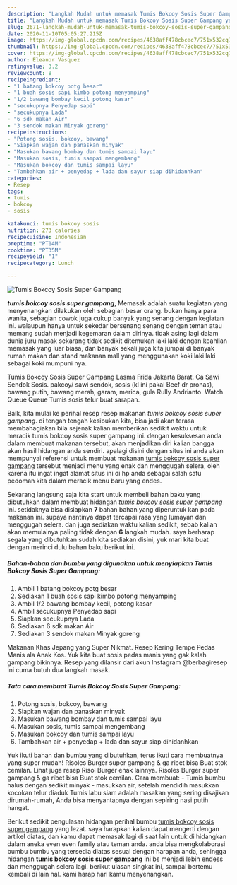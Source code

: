 ```yaml
---
description: "Langkah Mudah untuk memasak Tumis Bokcoy Sosis Super Gampang yang praktis"
title: "Langkah Mudah untuk memasak Tumis Bokcoy Sosis Super Gampang yang praktis"
slug: 2671-langkah-mudah-untuk-memasak-tumis-bokcoy-sosis-super-gampang-yang-praktis
date: 2020-11-10T05:05:27.215Z
image: https://img-global.cpcdn.com/recipes/4638aff478cbcec7/751x532cq70/tumis-bokcoy-sosis-super-gampang-foto-resep-utama.jpg
thumbnail: https://img-global.cpcdn.com/recipes/4638aff478cbcec7/751x532cq70/tumis-bokcoy-sosis-super-gampang-foto-resep-utama.jpg
cover: https://img-global.cpcdn.com/recipes/4638aff478cbcec7/751x532cq70/tumis-bokcoy-sosis-super-gampang-foto-resep-utama.jpg
author: Eleanor Vasquez
ratingvalue: 3.2
reviewcount: 8
recipeingredient:
- "1 batang bokcoy potg besar"
- "1 buah sosis sapi kimbo potong menyamping"
- "1/2 bawang bombay kecil potong kasar"
- "secukupnya Penyedap sapi"
- "secukupnya Lada"
- "6 sdk makan Air"
- "3 sendok makan Minyak goreng"
recipeinstructions:
- "Potong sosis, bokcoy, bawang"
- "Siapkan wajan dan panaskan minyak"
- "Masukan bawang bombay dan tumis sampai layu"
- "Masukan sosis, tumis sampai mengembang"
- "Masukan bokcoy dan tumis sampai layu"
- "Tambahkan air + penyedap + lada dan sayur siap dihidanhkan"
categories:
- Resep
tags:
- tumis
- bokcoy
- sosis

katakunci: tumis bokcoy sosis 
nutrition: 273 calories
recipecuisine: Indonesian
preptime: "PT14M"
cooktime: "PT35M"
recipeyield: "1"
recipecategory: Lunch

---
```



![Tumis Bokcoy Sosis Super Gampang](https://img-global.cpcdn.com/recipes/4638aff478cbcec7/751x532cq70/tumis-bokcoy-sosis-super-gampang-foto-resep-utama.jpg)

<b><i>tumis bokcoy sosis super gampang</i></b>, Memasak adalah suatu kegiatan yang menyenangkan dilakukan oleh sebagian besar orang. bukan hanya para wanita, sebagian cowok juga cukup banyak yang senang dengan kegiatan ini. walaupun hanya untuk sekedar bersenang senang dengan teman atau memang sudah menjadi kegemaran dalam dirinya. tidak asing lagi dalam dunia juru masak sekarang tidak sedikit ditemukan laki laki dengan keahlian memasak yang luar biasa, dan banyak sekali juga kita jumpai di banyak rumah makan dan stand makanan mall yang menggunakan koki laki laki sebagai koki mumpuni nya.

Tumis Bokcoy Sosis Super Gampang Lasma Frida Jakarta Barat. Ca Sawi Sendok Sosis. pakcoy/ sawi sendok, sosis (kl ini pakai Beef dr pronas), bawang putih, bawang merah, garam, merica, gula Rully Andrianto. Watch Queue Queue Tumis sosis telur buat sarapan.

Baik, kita mulai ke perihal resep resep makanan <i>tumis bokcoy sosis super gampang</i>. di tengah tengah kesibukan kita, bisa jadi akan terasa membahagiakan bila sejenak kalian memberikan sedikit waktu untuk meracik tumis bokcoy sosis super gampang ini. dengan kesuksesan anda dalam membuat makanan tersebut, akan menjadikan diri kalian bangga akan hasil hidangan anda sendiri. apalagi disini dengan situs ini anda akan mempunyai referensi untuk membuat makanan <u>tumis bokcoy sosis super gampang</u> tersebut menjadi menu yang enak dan menggugah selera, oleh karena itu ingat ingat alamat situs ini di hp anda sebagai salah satu pedoman kita dalam meracik menu baru yang endes.


Sekarang langsung saja kita start untuk membeli bahan baku yang dibutuhkan dalam membuat hidangan <u><i>tumis bokcoy sosis super gampang</i></u> ini. setidaknya bisa disiapkan <b>7</b> bahan bahan yang diperuntuk kan pada makanan ini. supaya nantinya dapat tercapai rasa yang lumayan dan menggugah selera. dan juga sediakan waktu kalian sedikit, sebab kalian akan memulainya paling tidak dengan <b>6</b> langkah mudah. saya berharap segala yang dibutuhkan sudah kita sediakan disini, yuk mari kita buat dengan merinci dulu bahan baku berikut ini.

<!--inarticleads1-->

##### Bahan-bahan dan bumbu yang digunakan untuk menyiapkan Tumis Bokcoy Sosis Super Gampang:

1. Ambil 1 batang bokcoy potg besar
1. Sediakan 1 buah sosis sapi kimbo potong menyamping
1. Ambil 1/2 bawang bombay kecil, potong kasar
1. Ambil secukupnya Penyedap sapi
1. Siapkan secukupnya Lada
1. Sediakan 6 sdk makan Air
1. Sediakan 3 sendok makan Minyak goreng


Makanan Khas Jepang yang Super Nikmat. Resep Kering Tempe Pedas Manis ala Anak Kos. Yuk kita buat sosis pedas manis yang gak kalah gampang bikinnya. Resep yang dilansir dari akun Instagram @berbagiresep ini cuma butuh dua langkah masak. 

<!--inarticleads2-->

##### Tata cara membuat Tumis Bokcoy Sosis Super Gampang:

1. Potong sosis, bokcoy, bawang
1. Siapkan wajan dan panaskan minyak
1. Masukan bawang bombay dan tumis sampai layu
1. Masukan sosis, tumis sampai mengembang
1. Masukan bokcoy dan tumis sampai layu
1. Tambahkan air + penyedap + lada dan sayur siap dihidanhkan


Yuk ikuti bahan dan bumbu yang dibutuhkan, terus ikuti cara membuatnya yang super mudah! Risoles Burger super gampang &amp; ga ribet bisa Buat stok cemilan. Lihat juga resep Risol Burger enak lainnya. Risoles Burger super gampang &amp; ga ribet bisa Buat stok cemilan. Cara membuat: - Tumis bumbu halus dengan sedikit minyak - masukkan air, setelah mendidih masukkan kocokan telur diaduk Tumis labu siam adalah masakan yang sering disajikan dirumah-rumah, Anda bisa menyantapnya dengan sepiring nasi putih hangat. 

Berikut sedikit pengulasan hidangan perihal bumbu <u>tumis bokcoy sosis super gampang</u> yang lezat. saya harapkan kalian dapat mengerti dengan artikel diatas, dan kamu dapat memasak lagi di saat lain untuk di hidangkan dalam aneka even even family atau teman anda. anda bisa mengkolaborasi bumbu bumbu yang tersedia diatas sesuai dengan harapan anda, sehingga hidangan <b>tumis bokcoy sosis super gampang</b> ini bs menjadi lebih endess dan menggugah selera lagi. berikut ulasan singkat ini, sampai bertemu kembali di lain hal. kami harap hari kamu menyenangkan.

